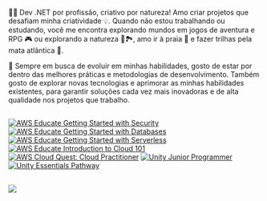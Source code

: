 👨‍💻 Dev .NET por profissão, criativo por natureza! Amo criar projetos que desafiam minha criatividade 💡. Quando não estou trabalhando ou estudando, você me encontra explorando mundos em jogos de aventura e RPG 🎮 ou explorando a natureza 🌴🏞️, amo ir à praia 🌊 e fazer trilhas pela mata atlântica 🌿.

🔎 Sempre em busca de evoluir em minhas habilidades, gosto de estar por dentro das melhores práticas e metodologias de desenvolvimento. Também gosto de explorar novas tecnologias e aprimorar as minhas habilidades existentes, para garantir soluções cada vez mais inovadoras e de alta qualidade nos projetos que trabalho.

##

<!--START_SECTION:badges-->

[![AWS Educate Getting Started with Security](https://images.credly.com/size/115x115/images/80845928-d1f8-4549-ae9d-27676fba897e/image.png)](http://www.credly.com/badges/0448b05a-9338-432f-a3b7-a977bc3f7766 "AWS Educate Getting Started with Security")
[![AWS Educate Getting Started with Databases](https://images.credly.com/size/115x115/images/6f135924-7645-4bd2-ab68-3bc0b49c7e27/image.png)](http://www.credly.com/badges/8e1b531d-f3bf-47bc-a6a8-8cb44874ced1 "AWS Educate Getting Started with Databases")
[![AWS Educate Getting Started with Serverless](https://images.credly.com/size/115x115/images/629a2bb9-14a6-47b3-b17e-f1056b1404d0/image.png)](http://www.credly.com/badges/85e97b14-c1e5-4064-a7f3-07097fffe271 "AWS Educate Getting Started with Serverless")
[![AWS Educate Introduction to Cloud 101](https://images.credly.com/size/115x115/images/8d67bbf4-128b-4141-b5f1-1bc61bbfbaa6/image.png)](http://www.credly.com/badges/d5d87bbf-b76b-46f1-a1ed-dd3126e452f3 "AWS Educate Introduction to Cloud 101")
[![AWS Cloud Quest: Cloud Practitioner](https://images.credly.com/size/115x115/images/2784d0d8-327c-406f-971e-9f0e15097003/image.png)](http://www.credly.com/badges/ae53f3cb-fb84-4088-9f70-b9e023a497ab "AWS Cloud Quest: Cloud Practitioner")
[![Unity Junior Programmer](https://images.credly.com/size/115x115/images/03d1c2f6-6182-49bd-b5af-2ef6d28b5383/image.png)](http://www.credly.com/badges/dd2d5c67-39e7-44be-bc62-595697786865 "Unity Junior Programmer")
[![Unity Essentials Pathway](https://images.credly.com/size/115x115/images/2ebece18-451f-4f69-868a-9b5edac57567/image.png)](http://www.credly.com/badges/ebef9854-7d1a-41a6-a901-5c193b0f5e25 "Unity Essentials Pathway")
<!--END_SECTION:badges-->
## 
<div>
  <img src="https://github-readme-stats.vercel.app/api/top-langs/?username=vitormartins1&layout=compact&langs_count=10&hide=xslt,php,html,css,scss,shell,smalltalk"/> <!-- c%2B%2B -->
</div>
